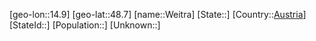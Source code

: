 ﻿---
location: [48.7,14.9]
type: City
tags:
- geo/City


SpocWebEntityId: 35523
isDeleted: false
confidential: public

---
[geo-lon::14.9]
[geo-lat::48.7]
[name::Weitra]
[State::]
[Country::[Austria](geo/Continent/Europe/Austria.md)]
[StateId::]
[Population::]
[Unknown::]

